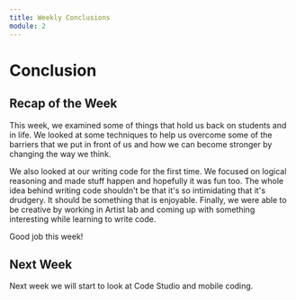```yaml
---
title: Weekly Conclusions
module: 2
---
```


# Conclusion

## Recap of the Week
This week, we examined some of things that hold us back on students and in life.  We looked at some techniques to help us overcome some of the barriers that we put in front of us and how we can become stronger by changing the way we think.

We also looked at our writing code for the first time.  We focused on logical reasoning and made stuff happen and hopefully it was fun too.  The whole idea behind writing code shouldn't be that it's so intimidating that it's drudgery.  It should be something that is enjoyable.  Finally, we were able to be creative by working in Artist lab and coming up with something interesting while learning to write code. 

Good job this week!

## Next Week
Next week we will start to look at Code Studio and mobile coding.
